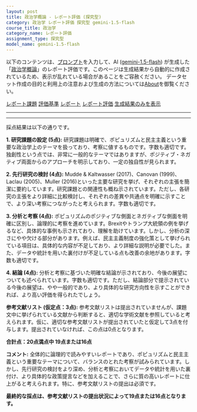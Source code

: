 ```yaml
---
layout: post
title: 政治学概論 - レポート評価 (探究型)
category: 政治学 レポート評価 探究型 gemini-1.5-flash
course_title: 政治学
category_name: レポート評価
assignment_type: 探究型
model_name: gemini-1.5-flash
---
```


以下のコンテンツは、[プロンプト](http://127.0.0.1:8000/generated/政治学/gemini-1.5-flash/prompt_レポート評価-探究型.md)を入力して、AI ([gemini-1.5-flash](contents/gemini-1.5-flash)) が生成した「[政治学概論](/contents/政治学/)」のレポート評価です。このページは生成結果から自動的に作成されているため、表示が乱れている場合があることをご容赦ください。
データセット作成の目的と利用上の注意および生成の方法については[About](/About)を御覧ください。

[レポート課題](../レポート課題-探究型)
[評価基準](../評価基準-探究型)
[レポート](../レポート-探究型)
[レポート評価](../レポート評価-探究型)
[生成結果のみを表示](http://127.0.0.1:8000/generated/政治学/gemini-1.5-flash/レポート評価-探究型.md)
  

***
***
  
採点結果は以下の通りです。

**1. 研究課題の設定 (5点):**  研究課題は明確で、ポピュリズムと民主主義という重要な政治学上のテーマを扱っており、考察に値するものです。字数も適切です。独創性という点では、非常に一般的なテーマではありますが、ポジティブ・ネガティブ両面からのアプローチを明示しており、一定の独自性が見られます。

**2. 先行研究の検討 (4点):**  Mudde & Kaltwasser (2017)、Canovan (1999)、Laclau (2005)、Muller (2016)といった主要な研究を挙げ、それぞれの主張を簡潔に要約しています。研究課題との関連性も概ね示されています。ただし、各研究の主張をより詳細に比較検討し、それぞれの差異や共通点を明確に示すことで、より深い考察につながったと考えられます。字数も適切です。

**3. 分析と考察 (4点):**  ポピュリズムのポジティブな側面とネガティブな側面を明確に区別し、論理的に考察を進めています。Brexitやトランプ大統領の例を挙げるなど、具体的な事例も示されており、理解を助けています。しかし、分析の深さにやや欠ける部分があります。例えば、民主主義制度の強化策として挙げられている項目は、具体的な内容が不足しており、より詳細な説明が必要でした。また、データや統計を用いた裏付けが不足している点も改善の余地があります。字数も適切です。

**4. 結論 (4点):**  分析と考察に基づいた明確な結論が示されており、今後の展望についても述べられています。字数も適切です。ただし、結論部分で提示されている今後の展望は、やや一般的であり、より具体的な研究方向性を示すことができれば、より高い評価を得られたでしょう。


**参考文献リスト (仮定点：3点):** 参考文献リストは提出されていませんが、課題文中に挙げられている文献から判断すると、適切な学術文献を参照していると考えられます。仮に、適切な参考文献リストが提出されていたと仮定して3点を付与します。提出されていなければ、この点は0点となります。


**合計点：20点満点中 19点または16点**

**コメント:** 全体的に論理的で読みやすいレポートであり、ポピュリズムと民主主義という重要なテーマについて、バランスのとれた考察が試みられています。しかし、先行研究の検討をより深め、分析と考察においてデータや統計を用いた裏付け、より具体的な政策提言などを加えることで、さらに質の高いレポートに仕上がると考えられます。特に、参考文献リストの提出は必須です。


**最終的な採点は、参考文献リストの提出状況によって19点または16点となります。**
